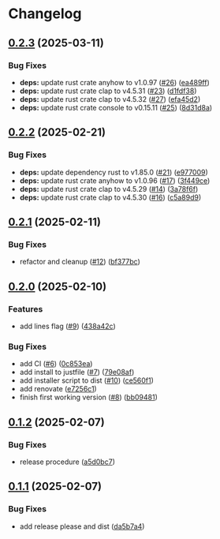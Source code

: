 # Changelog

## [0.2.3](https://github.com/gbbirkisson/regop/compare/0.2.2...0.2.3) (2025-03-11)


### Bug Fixes

* **deps:** update rust crate anyhow to v1.0.97 ([#26](https://github.com/gbbirkisson/regop/issues/26)) ([ea489ff](https://github.com/gbbirkisson/regop/commit/ea489ff650fc957ef3668f7aed57ff5dee9c3499))
* **deps:** update rust crate clap to v4.5.31 ([#23](https://github.com/gbbirkisson/regop/issues/23)) ([d1fdf38](https://github.com/gbbirkisson/regop/commit/d1fdf388b2fc8d40c029994ab7f02bcf7e43bab6))
* **deps:** update rust crate clap to v4.5.32 ([#27](https://github.com/gbbirkisson/regop/issues/27)) ([efa45d2](https://github.com/gbbirkisson/regop/commit/efa45d2ac830aac2be4f3a533f1fd54acf76d747))
* **deps:** update rust crate console to v0.15.11 ([#25](https://github.com/gbbirkisson/regop/issues/25)) ([8d31d8a](https://github.com/gbbirkisson/regop/commit/8d31d8a7d4c0f26b31892294efd0c95188dce8a2))

## [0.2.2](https://github.com/gbbirkisson/regop/compare/0.2.1...0.2.2) (2025-02-21)


### Bug Fixes

* **deps:** update dependency rust to v1.85.0 ([#21](https://github.com/gbbirkisson/regop/issues/21)) ([e977009](https://github.com/gbbirkisson/regop/commit/e9770096c11507f595c9536593b27c3ba703c8d1))
* **deps:** update rust crate anyhow to v1.0.96 ([#17](https://github.com/gbbirkisson/regop/issues/17)) ([3f449ce](https://github.com/gbbirkisson/regop/commit/3f449ce07bfb20bdc704f2606467b9bbf0989895))
* **deps:** update rust crate clap to v4.5.29 ([#14](https://github.com/gbbirkisson/regop/issues/14)) ([3a78f6f](https://github.com/gbbirkisson/regop/commit/3a78f6f79a67bc0867d7259078b57486aa84c037))
* **deps:** update rust crate clap to v4.5.30 ([#16](https://github.com/gbbirkisson/regop/issues/16)) ([c5a89d9](https://github.com/gbbirkisson/regop/commit/c5a89d945e0b1f3c2f665166170ed6556299fa9a))

## [0.2.1](https://github.com/gbbirkisson/regop/compare/0.2.0...0.2.1) (2025-02-11)


### Bug Fixes

* refactor and cleanup ([#12](https://github.com/gbbirkisson/regop/issues/12)) ([bf377bc](https://github.com/gbbirkisson/regop/commit/bf377bc44d452acd573d263ac5e9c548f00a40a3))

## [0.2.0](https://github.com/gbbirkisson/regop/compare/0.1.2...0.2.0) (2025-02-10)


### Features

* add lines flag ([#9](https://github.com/gbbirkisson/regop/issues/9)) ([438a42c](https://github.com/gbbirkisson/regop/commit/438a42ca388fe056004a9b78b05626187a056bab))


### Bug Fixes

* add CI ([#6](https://github.com/gbbirkisson/regop/issues/6)) ([0c853ea](https://github.com/gbbirkisson/regop/commit/0c853ea97f75d63019f0ab384a0fc8ce01646d00))
* add install to justfile ([#7](https://github.com/gbbirkisson/regop/issues/7)) ([79e08af](https://github.com/gbbirkisson/regop/commit/79e08afb25defee0cccbcd2a9a70eb7ae23ec469))
* add installer script to dist ([#10](https://github.com/gbbirkisson/regop/issues/10)) ([ce560f1](https://github.com/gbbirkisson/regop/commit/ce560f16b81dc86bc966cc717a4340b44c885f4c))
* add renovate ([e7256c1](https://github.com/gbbirkisson/regop/commit/e7256c1695bdf8ad303edca9a613d16c238634a7))
* finish first working version ([#8](https://github.com/gbbirkisson/regop/issues/8)) ([bb09481](https://github.com/gbbirkisson/regop/commit/bb09481d6b667a37324dff7894ac8dd0baaaa30f))

## [0.1.2](https://github.com/gbbirkisson/regop/compare/0.1.1...0.1.2) (2025-02-07)


### Bug Fixes

* release procedure ([a5d0bc7](https://github.com/gbbirkisson/regop/commit/a5d0bc7965ee56ada19c5d6755ffd8f35c16c89a))

## [0.1.1](https://github.com/gbbirkisson/regop/compare/v0.1.0...0.1.1) (2025-02-07)


### Bug Fixes

* add release please and dist ([da5b7a4](https://github.com/gbbirkisson/regop/commit/da5b7a4c3fc0e5e15fba09462ddcc51d7b161bc3))
